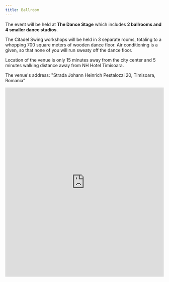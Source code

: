 ```yaml
---
title: Ballroom
---
```


The event will be held at **The Dance Stage** which includes **2 ballrooms and 4 smaller dance studios**. 

The Citadel Swing workshops will be held in 3 separate rooms, totaling to a whopping 700 square meters of wooden dance floor. Air conditioning is a given, so that none of you will run sweaty off the dance floor.

Location of the venue is only 15 minutes away from the city center and 5 minutes walking distance away from NH Hotel Timisoara. 

The venue's address: "Strada Johann Heinrich Pestalozzi 20, Timisoara, Romania"

<iframe src="https://www.google.com/maps/embed?pb=!1m28!1m12!1m3!1d2783.836611176388!2d21.241816615567224!3d45.75442142910543!2m3!1f0!2f0!3f0!3m2!1i1024!2i768!4f13.1!4m13!3e2!4m5!1s0x4745677d299d7ed7%3A0x2dc5bc8f86a8457e!2sHotel+NH+Timi%C8%99oara%2C+Strada+Johann+Heinrich+Pestalozzi+1A%2C+Timi%C8%99oara+300115!3m2!1d45.754616999999996!2d21.2420787!4m5!1s0x47456763071ba097%3A0x70d0d2f3e9fb5401!2sDance+Stage%2C+Strada+Johann+Heinrich+Pestalozzi%2C+Timi%C8%99oara%2C+Timi%C8%99+County!3m2!1d45.754383!2d21.2459319!5e0!3m2!1sen!2sro!4v1489422633530" width="100%" height="600" frameborder="0" style="border:0" allowfullscreen></iframe>